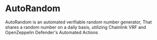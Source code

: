 # AutoRandom

AutoRandom is an automated verifiable random number generator, 
That shares a random number on a daily basis, utilizing Chainlink VRF and OpenZeppelin Defender's Automated Actions

